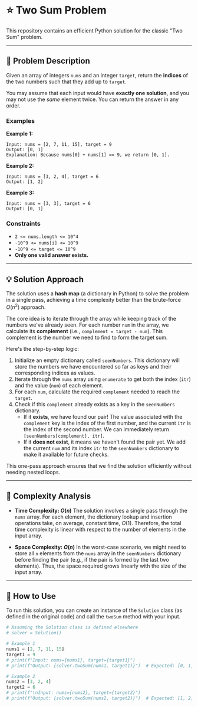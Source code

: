 # ⭐ Two Sum Problem

This repository contains an efficient Python solution for the classic "Two Sum" problem.

---

## 📝 Problem Description

Given an array of integers `nums` and an integer `target`, return the **indices** of the two numbers such that they add up to `target`.

You may assume that each input would have **exactly one solution**, and you may not use the *same* element twice. You can return the answer in any order.

### Examples

**Example 1:**
```
Input: nums = [2, 7, 11, 15], target = 9
Output: [0, 1]
Explanation: Because nums[0] + nums[1] == 9, we return [0, 1].
```

**Example 2:**
```
Input: nums = [3, 2, 4], target = 6
Output: [1, 2]
```

**Example 3:**
```
Input: nums = [3, 3], target = 6
Output: [0, 1]
```

### Constraints

-   `2 <= nums.length <= 10^4`
-   `-10^9 <= nums[i] <= 10^9`
-   `-10^9 <= target <= 10^9`
-   **Only one valid answer exists.**

---

## 💡 Solution Approach

The solution uses a **hash map** (a dictionary in Python) to solve the problem in a single pass, achieving a time complexity better than the brute-force $O(n^2)$ approach.

The core idea is to iterate through the array while keeping track of the numbers we've already seen. For each number `num` in the array, we calculate its **complement** (i.e., `complement = target - num`). This complement is the number we need to find to form the target sum.

Here's the step-by-step logic:
1.  Initialize an empty dictionary called `seenNumbers`. This dictionary will store the numbers we have encountered so far as keys and their corresponding indices as values.
2.  Iterate through the `nums` array using `enumerate` to get both the index (`itr`) and the value (`num`) of each element.
3.  For each `num`, calculate the required `complement` needed to reach the `target`.
4.  Check if this `complement` already exists as a key in the `seenNumbers` dictionary.
    -   If it **exists**, we have found our pair! The value associated with the `complement` key is the index of the first number, and the current `itr` is the index of the second number. We can immediately return `[seenNumbers[complement], itr]`.
    -   If it **does not exist**, it means we haven't found the pair yet. We add the current `num` and its index `itr` to the `seenNumbers` dictionary to make it available for future checks.

This one-pass approach ensures that we find the solution efficiently without needing nested loops.

---

## 🧠 Complexity Analysis

* **Time Complexity: $O(n)$**
    The solution involves a single pass through the `nums` array. For each element, the dictionary lookup and insertion operations take, on average, constant time, $O(1)$. Therefore, the total time complexity is linear with respect to the number of elements in the input array.

* **Space Complexity: $O(n)$**
    In the worst-case scenario, we might need to store all `n` elements from the `nums` array in the `seenNumbers` dictionary before finding the pair (e.g., if the pair is formed by the last two elements). Thus, the space required grows linearly with the size of the input array.

---

## 🚀 How to Use

To run this solution, you can create an instance of the `Solution` class (as defined in the original code) and call the `twoSum` method with your input.

```python
# Assuming the Solution class is defined elsewhere
# solver = Solution()

# Example 1
nums1 = [2, 7, 11, 15]
target1 = 9
# print(f"Input: nums={nums1}, target={target1}")
# print(f"Output: {solver.twoSum(nums1, target1)}")  # Expected: [0, 1]

# Example 2
nums2 = [3, 2, 4]
target2 = 6
# print(f"\nInput: nums={nums2}, target={target2}")
# print(f"Output: {solver.twoSum(nums2, target2)}")  # Expected: [1, 2]
```

